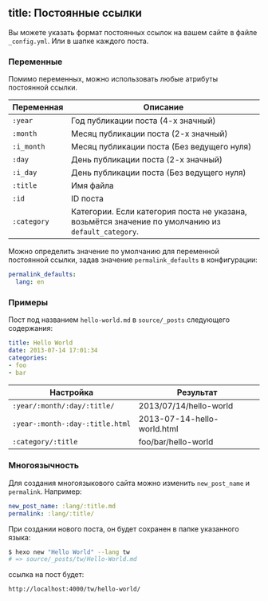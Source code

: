 title: Постоянные ссылки
---
Вы можете указать формат постоянных ссылок на вашем сайте в файле `_config.yml`. Или в шапке каждого поста.

### Переменные

Помимо переменных, можно использовать любые атрибуты постоянной ссылки.

Переменная | Описание
--- | ---
`:year` | Год публикации поста (4-х значный)
`:month` | Месяц публикации поста (2-х значный)
`:i_month` | Месяц публикации поста (Без ведущего нуля)
`:day` | День публикации поста (2-х значный)
`:i_day` | День публикации поста (Без ведущего нуля)
`:title` | Имя файла
`:id` | ID поста
`:category` | Категории. Если категория поста не указана, возьмётся значение по умолчанию из `default_category`.

Можно определить значение по умолчанию для переменной постоянной ссылки, задав значение `permalink_defaults` в конфигурации:

``` yaml
permalink_defaults:
  lang: en
```

### Примеры

Пост под названием `hello-world.md` в `source/_posts` следующего содержания:

``` yaml
title: Hello World
date: 2013-07-14 17:01:34
categories:
- foo
- bar
```

Настройка | Результат
--- | ---
`:year/:month/:day/:title/` | 2013/07/14/hello-world
`:year-:month-:day-:title.html` | 2013-07-14-hello-world.html
`:category/:title` | foo/bar/hello-world

### Многоязычность

Для создания многоязыкового сайта можно изменить `new_post_name` и `permalink`. Например:

``` yaml
new_post_name: :lang/:title.md
permalink: :lang/:title/
```

При создании нового поста, он будет сохранен в папке указанного языка:

``` bash
$ hexo new "Hello World" --lang tw
# => source/_posts/tw/Hello-World.md
```

ссылка на пост будет:

``` plain
http://localhost:4000/tw/hello-world/
```
